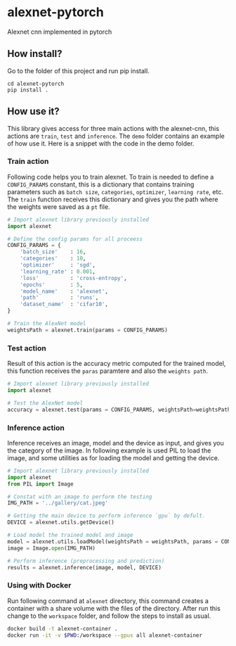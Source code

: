 # alexnet-pytorch
Alexnet cnn implemented in pytorch


## How install?

Go to the folder of this project and run pip install.
```
cd alexnet-pytorch
pip install .
```

## How use it?

This library gives access for three main actions with the alexnet-cnn, this actions are
`train`, `test` and `inference`. The `demo` folder contains an example of how use it. Here
is a snippet with the code in the demo folder.


### Train action

Following code helps you to train alexnet. To train is needed to define a `CONFIG_PARAMS`
constant, this is a dictionary that contains training parameters such as `batch size`,
`categories`, `optimizer`, `learning rate`, etc. The `train` function receives this
dictionary and gives you the path where the weights were saved as a `pt` file.

```python
# Import alexnet library previously installed
import alexnet

# Define the config params for all proceess
CONFIG_PARAMS = {
    'batch_size'    : 16,
    'categories'    : 10,
    'optimizer'     : 'sgd',
    'learning_rate' : 0.001,
    'loss'          : 'cross-entropy',
    'epochs'        : 5,
    'model_name'    : 'alexnet',
    'path'          : 'runs',
    'dataset_name'  : 'cifar10',
}

# Train the AlexNet model
weightsPath = alexnet.train(params = CONFIG_PARAMS)
```

### Test action

Result of this action is the accuracy metric computed for the trained model, this
function receives the `paras` paramtere and also the `weights path`.

```python
# Import alexnet library previously installed
import alexnet

# Test the AlexNet model
accuracy = alexnet.test(params = CONFIG_PARAMS, weightsPath=weightsPath)
```

### Inference action

Inference receives an image, model and the device as input, and gives you the category
of the image. In following example is used PIL to load the image, and some utilities
as for loading the model and getting the device. 

```python
# Import alexnet library previously installed
import alexnet
from PIL import Image

# Constat with an image to perform the testing
IMG_PATH = '../gallery/cat.jpeg'

# Getting the main device to perform inference `gpu` by defult.
DEVICE = alexnet.utils.getDevice()

# Load model the trained model and image 
model = alexnet.utils.loadModel(weightsPath = weightsPath, params = CONFIG_PARAMS, device=DEVICE)
image = Image.open(IMG_PATH)

# Perform inference (preprocessing and prediction)
results = alexnet.inference(image, model, DEVICE)
```

### Using with Docker

Run following command at `alexnet` directory, this command creates a container with a share 
volume with the files of the directory. After run this change to the `workspace` folder, 
and follow the steps to install as usual.

```bash
docker build -t alexnet-container .
docker run -it -v $PWD:/workspace --gpus all alexnet-container
```


